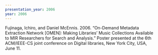 ```yaml
---
presentation_year: 2006
year: 2006
---
```


Fujinaga, Ichiro, and Daniel McEnnis. 2006. “On-Demand Metadata Extraction Network [OMEN]: Making Libraries’ Music Collections Available to MIR Researchers for Search and Analysis.” Poster presented at the 6th ACM/IEEE-CS joint conference on Digital libraries, New York City, USA, June 11.